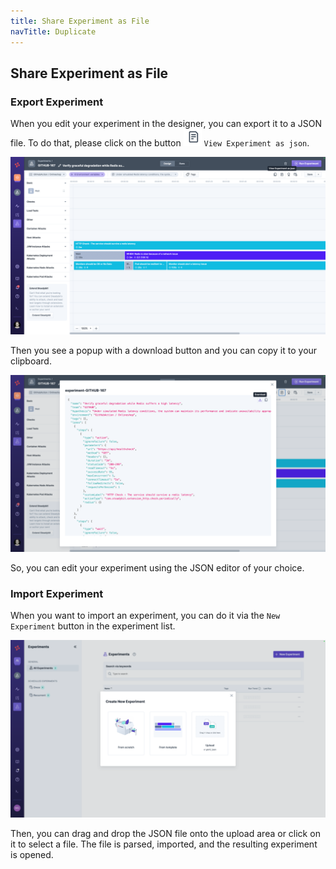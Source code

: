 ```yaml
---
title: Share Experiment as File
navTitle: Duplicate
---
```


## Share Experiment as File

### Export Experiment

When you edit your experiment in the designer, you can export it to a JSON file.
To do that, please click on the button ![Export Button](exportButton.png) `View Experiment as json`.

![Experiment Editor Export](editorExport.png)

Then you see a popup with a download button and you can copy it to your clipboard.

![Download json](editorJsonPopup.png)

So, you can edit your experiment using the JSON editor of your choice.


### Import Experiment

When you want to import an experiment, you can do it via the `New Experiment` button in the experiment list.

![New Experiment](newExperiment.png)

Then, you can drag and drop the JSON file onto the upload area or click on it to select a file.
The file is parsed, imported, and the resulting experiment is opened.